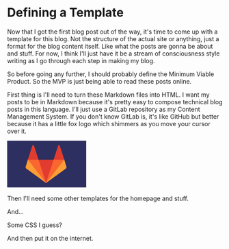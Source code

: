 # Defining a Template

Now that I got the first blog post out of the way, it's time to come up with a template for this blog. Not the structure of the actual site or anything, just a format for the blog content itself. Like what the posts are gonna be about and stuff. For now, I think I'll just have it be a stream of consciousness style writing as I go through each step in making my blog.

So before going any further, I should probably define the Minimum Viable Product. So the MVP is just being able to read these posts online.

First thing is I'll need to turn these Markdown files into HTML. I want my posts to be in Markdown because it's pretty easy to compose technical blog posts in this language. I'll just use a GitLab repository as my Content Management System. If you don't know GitLab is, it's like GitHub but better because it has a little fox logo which shimmers as you move your cursor over it.

![GitLab shimmery logo](/assets/images/git-lab-logo.gif)

Then I'll need some other templates for the homepage and stuff.

And...

Some CSS I guess?

And then put it on the internet.
